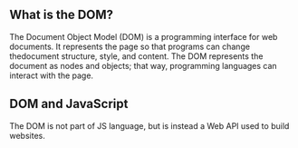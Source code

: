 ## What is the DOM?

The Document Object Model (DOM) is a programming interface for web documents. It represents the page so that programs can change thedocument structure, style, and content. The DOM represents the document as nodes and objects; that way, programming languages can interact with the page.

## DOM and JavaScript

The DOM is not part of JS language, but is instead a Web API used to build websites.

